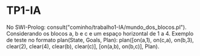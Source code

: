 # TP1-IA
No SWI-Prolog: consult("cominho/trabalho1-IA/mundo_dos_blocos.pl").
Considerando os blocos a, b e c e um espaço horizontal de 1 a 4.
Exemplo de teste no formato plan(State, Goals, Plan): plan([on(a,1), on(c,a), on(b,3), clear(2), clear(4), clear(b), clear(c)], [on(a,b), on(b,c)], Plan).
